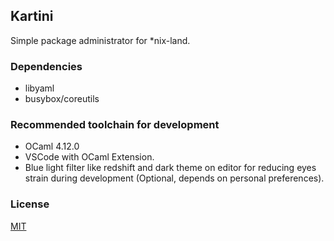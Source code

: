 ## Kartini

Simple package administrator for *nix-land.

### Dependencies

- libyaml
- busybox/coreutils

### Recommended toolchain for development

- OCaml 4.12.0
- VSCode with OCaml Extension.
- Blue light filter like redshift and dark theme on editor for reducing eyes strain during development (Optional, depends on personal preferences).

### License

[MIT](./LICENSE)